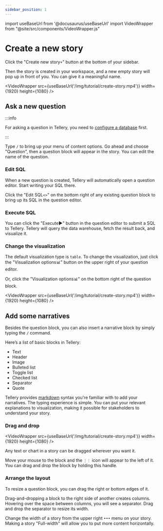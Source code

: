 ```yaml
---
sidebar_position: 1
---
```


import useBaseUrl from '@docusaurus/useBaseUrl'
import VideoWrapper from "@site/src/components/VideoWrapper.js"


# Create a new story



Click the "Create new story`+`" button at the bottom of your sidebar.


Then the story is created in your workspace, and a new empty story will pop up in front of you. You can give it a meaningful name.


<VideoWrapper src={useBaseUrl('/img/tutorial/create-story.mp4')} width={1920} height={1080} />


## Ask a new question


:::info

For asking a question in Tellery, you need to [configure a database](/docs/how-to-use/configure-database) first.

:::


Type `/` to bring up your menu of content options. Go ahead and choose "Question", then a question block will appear in the story. You can edit the name of the question.


### Edit SQL



When a new question is created, Tellery will automatically open a question editor. Start writing your SQL there.


Click the "Edit SQL`<>`" on the bottom right of any existing question block to bring up its SQL in the question editor.


### Execute SQL


You can click the "Execute▶️" button in the question editor to submit a SQL to Tellery. Tellery will query the data warehouse, fetch the result back, and visualize it.


###  Change the visualization


The default visualization type is `table`. To change the visualization, just click the "Visualization options📊" button on the upper right of your question editor.


Or, click the "Visualization options📊" on the bottom right of the question block.


<VideoWrapper src={useBaseUrl('/img/tutorial/create-story.mp4')} width={1920} height={1080} />


## Add some narratives


Besides the question block, you can also insert a narrative block by simply typing the `/` command.


Here’s a list of basic blocks in Tellery:


* Text
* Header
* Image
* Bulleted list
* Toggle list
* Checked list
* Separator
* Quote



Tellery provides [markdown](/docs/how-to-use/shortcut#markdown-styling) syntax you're familiar with to add your narratives. The typing experience is simple. You can put your relevant explanations to visualization, making it possible for stakeholders to understand your story.



### Drag and drop


<VideoWrapper src={useBaseUrl('/img/tutorial/create-story.mp4')} width={1920} height={1080} />



Any text or chart in a story can be dragged wherever you want it.


Move your mouse to the block and the `⋮⋮` icon will appear to the left of it. You can drag and drop the block by holding this handle.



### Arrange the layout


To resize a question block, you can drag the right or bottom edges of it.


Drag-and-dropping a block to the right side of another creates columns. Hovering over the space between columns, you will see a separator. Drag and drop the separator to resize its width.


Change the width of a story from the upper right `•••` menu on your story. Making a story "Full-width" will allow you to put more content horizontally.
